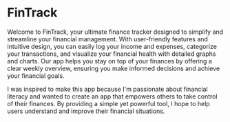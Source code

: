 # FinTrack
Welcome to FinTrack, your ultimate finance tracker designed to simplify and streamline your financial management.
With user-friendly features and intuitive design, you can easily log your income and expenses, categorize your transactions, and visualize your 
financial health with detailed graphs and charts. Our app helps you stay on top of your finances by offering a clear weekly overview, 
ensuring you make informed decisions and achieve your financial goals. 

I was inspired to make this app because I'm passionate about financial literacy and wanted to create an app that empowers others to take control of their finances. 
By providing a simple yet powerful tool, I hope to help users understand and improve their financial situations.



